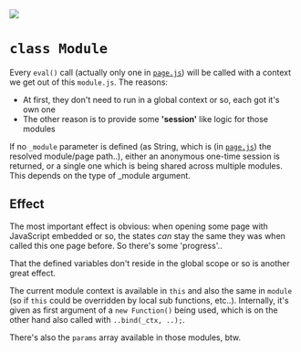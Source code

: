<img src="https://kekse.biz/github.php?draw&text=`Module`&override=github:v4" />

# **`class Module`**
Every `eval()` call (actually only one in [`page.js`](page.md)) will be called with a context
we get out of this `module.js`. The reasons:

* At first, they don't need to run in a global context or so, each got it's own one
* The other reason is to provide some **'session'** like logic for those modules

If no `_module` parameter is defined (as String, which is (in [`page.js`](page.md)) the
resolved module/page path..), either an anonymous one-time session is returned, or a single
one which is being shared across multiple modules. This depends on the type of _module argument.

## Effect
The most important effect is obvious: when opening some page with JavaScript embedded or so,
the states _can_ stay the same they was when called this one page before. So there's some 'progress'..

That the defined variables don't reside in the global scope or so is another great effect.

The current module context is available in `this` and also the same in `module` (so if `this`
could be overridden by local sub functions, etc..). Internally, it's given as first argument
of a `new Function()` being used, which is on the other hand also called with `..bind(_ctx, ..);`.

There's also the `params` array available in those modules, btw.

